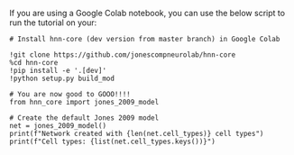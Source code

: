 If you are using a Google Colab notebook, you can use the below script to run the tutorial on your:
```
# Install hnn-core (dev version from master branch) in Google Colab

!git clone https://github.com/jonescompneurolab/hnn-core
%cd hnn-core
!pip install -e '.[dev]'
!python setup.py build_mod

# You are now good to GOOO!!!!
from hnn_core import jones_2009_model

# Create the default Jones 2009 model
net = jones_2009_model()
print(f"Network created with {len(net.cell_types)} cell types")
print(f"Cell types: {list(net.cell_types.keys())}")
```
